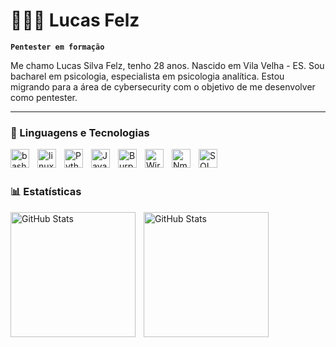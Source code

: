 # 👩🏻‍💻 Lucas Felz

**`Pentester em formação`**

Me chamo Lucas Silva Felz, tenho 28 anos. Nascido em Vila Velha - ES. Sou bacharel em psicologia, especialista em psicologia analítica. Estou migrando para a área de cybersecurity com o objetivo de me desenvolver como pentester.



---

### 🤖 Linguagens e Tecnologias

<img 
    align="left" 
    alt="bash"
    title="bash" 
    width="30px" 
    style="padding-right: 10px;" 
    src="https://cdn.jsdelivr.net/gh/devicons/devicon@latest/icons/bash/bash-original.svg" 
/>
<img 
    align="left" 
    alt="linux" 
    title="linux"
    width="30px" 
    style="padding-right: 10px;" 
    src="https://cdn.jsdelivr.net/gh/devicons/devicon@latest/icons/linux/linux-original.svg" 
/>
<img 
    align="left" 
    alt="Python" 
    title="Python"
    width="30px" 
    style="padding-right: 10px;" 
    src="https://cdn.jsdelivr.net/gh/devicons/devicon@latest/icons/python/python-original.svg" 
/>
<img 
    align="left" 
    alt="JavaScript"
    title="JavaScript" 
    width="30px" 
    style="padding-right: 10px;" 
    src="https://cdn.jsdelivr.net/gh/devicons/devicon@latest/icons/javascript/javascript-original.svg" 
/>
<img 
    align="left" 
    alt="Burp Suite"
    title="Burp Suite" 
    width="30px" 
    style="padding-right: 10px;" 
    src="https://images.icon-icons.com/3053/PNG/512/burp_suite_alt_macos_bigsur_icon_190318.png" 
/>
<img 
    align="left" 
    alt="Wireshark" 
    title="Wireshark"
    width="30px" 
    style="padding-right: 10px;" 
    src="https://images.icon-icons.com/159/PNG/256/wireshark_22388.png" 
/>
<img 
    align="left" 
    alt="Nmap"
    title="Nmap" 
    width="30px" 
    style="padding-right: 10px;" 
    src="https://images.icon-icons.com/2148/PNG/512/nmap_icon_132152.png" 
/>
<img 
    align="left" 
    alt="SQL" 
    title="SQL"
    width="30px" 
    style="padding-right: 10px;" 
    src="https://images.icon-icons.com/627/PNG/512/sql-document-outlined-interface-symbol_icon-icons.com_57504.png" 
/>

<br>
<br>

### 📊 Estatísticas

<p>
  <img 
    align="left" 
    alt="GitHub Stats" 
    height="200" 
    style="padding-right: 10px;" 
    src="https://github-readme-stats.vercel.app/api?username=lucasfelz&show_icons=true&theme=tokyonight&include_all_commits=true&locale=pt-br" 
  />

<img 
      align="left" 
      alt="GitHub Stats" 
      height="200"
      style="padding-right: 10px;" 
      src="https://github-readme-stats.vercel.app/api/top-langs/?username=lucasfelz&theme=tokyonight&layout=compact&custom_title=Scripts&langs_count=9" 
  />

</p>
